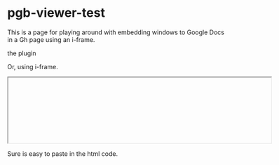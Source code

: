 
<div>
<h1>pgb-viewer-test</h1>

<p>This is a page for playing around with embedding windows to Google Docs in a Gh page using an i-frame. </p>

  <p>the plugin</p>
  <p>Or, using i-frame. </p>
<p>
<iframe id="inline-test"
  title="inpage pgb display test"
  width="600"
  scr="https://docs.google.com/spreadsheets/d/1dGzWAnwtO8s455K4vArdIrfEh1bxsbl5BD937WUHSjs/edit#gid=463834327"></iframe>
  </p>
  
<p>Sure is easy to paste in the html code.</p>
  </div>
